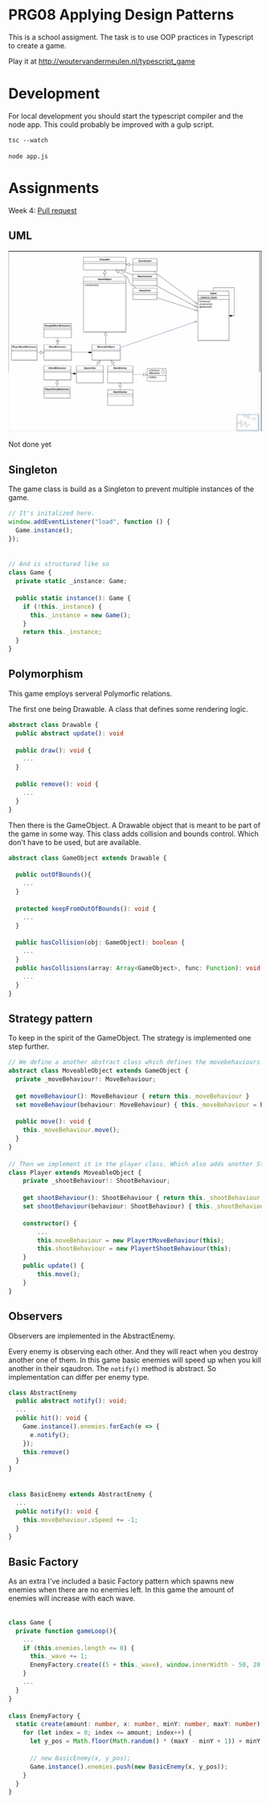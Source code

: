 # PRG08 Applying Design Patterns

This is a school assigment. The task is to use OOP practices in Typescript to create a game.

Play it at http://woutervandermeulen.nl/typescript_game


# Development

For local development you should start the typescript compiler and the node app. This could probably be improved with a gulp script.

```
tsc --watch

node app.js
```


# Assignments

Week 4: [Pull request](https://github.com/mkMolendijk/PRG08-Typescript-Game/pull/1)

## UML

![uml diagram](uml.png)

Not done yet


## Singleton

The game class is build as a Singleton to prevent multiple instances of the game.

```typescript
// It's initalized here.
window.addEventListener("load", function () {
  Game.instance();
});


// And is structured like so
class Game {
  private static _instance: Game;

  public static instance(): Game {
    if (!this._instance) {
      this._instance = new Game();
    }
    return this._instance;
  }
}
```

## Polymorphism

This game employs serveral Polymorfic relations.

The first one being Drawable. A class that defines some rendering logic.

```typescript
abstract class Drawable {
  public abstract update(): void

  public draw(): void {
    ...
  }

  public remove(): void {
    ...
  }
}
```

Then there is the GameObject. A Drawable object that is meant to be part of the game in some way.
This class adds collision and bounds control. Which don't have to be used, but are available.

```typescript
abstract class GameObject extends Drawable {

  public outOfBounds(){
    ...
  }

  protected keepFromOutOfBounds(): void {
    ...
  }

  public hasCollision(obj: GameObject): boolean {
    ...
  }
  public hasCollisions(array: Array<GameObject>, func: Function): void {
    ...
  }
}
```

## Strategy pattern

To keep in the spirit of the GameObject. The strategy is implemented one step further.

```typescript
// We define a another abstract class which defines the movebehaviours
abstract class MoveableObject extends GameObject {
  private _moveBehaviour!: MoveBehaviour;

  get moveBehaviour(): MoveBehaviour { return this._moveBehaviour }
  set moveBehaviour(behaviour: MoveBehaviour) { this._moveBehaviour = behaviour }

  public move(): void {
    this._moveBehaviour.move();
  }
}

// Then we implement it in the player class. Which also adds another Strategy for shooting
class Player extends MoveableObject {
    private _shootBehaviour!: ShootBehaviour;

    get shootBehaviour(): ShootBehaviour { return this._shootBehaviour }
    set shootBehaviour(behaviour: ShootBehaviour) { this._shootBehaviour = behaviour }

    constructor() {
        ...
        this.moveBehaviour = new PlayertMoveBehaviour(this);
        this.shootBehaviour = new PlayertShootBehaviour(this);
    }
    public update() {
        this.move();
    }
}
```

## Observers

Observers are implemented in the AbstractEnemy.

Every enemy is observing each other. And they will react when you destroy another one of them.
In this game basic enemies will speed up when you kill another in their sqaudron.
The `notify()` method is abstract. So implementation can differ per enemy type.

```typescript
class AbstractEnemy
  public abstract notify(): void;
  ...
  public hit(): void {
    Game.instance().enemies.forEach(e => {
      e.notify();
    });
    this.remove()
  }
}


class BasicEnemy extends AbstractEnemy {
  ...
  public notify(): void {
    this.moveBehaviour.xSpeed += -1;
  }
}
```

## Basic Factory

As an extra I've included a basic Factory pattern which spawns new enemies when there are no enemies left.
In this game the amount of enemies will increase with each wave.

```typescript

class Game {
  private function gameLoop(){
    ...
    if (this.enemies.length <= 0) {
      this._wave += 1;
      EnemyFactory.create((5 + this._wave), window.innerWidth - 50, 20, 180);
    }
    ...
  }
}

class EnemyFactory {
  static create(amount: number, x: number, minY: number, maxY: number): void {
    for (let index = 0; index <= amount; index++) {
      let y_pos = Math.floor(Math.random() * (maxY - minY + 1)) + minY;

      // new BasicEnemy(x, y_pos);
      Game.instance().enemies.push(new BasicEnemy(x, y_pos));
    }
  }
}
```